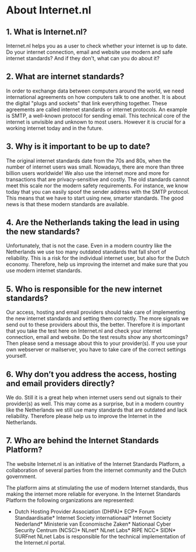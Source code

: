 
# About Internet.nl

## 1. What is Internet.nl?
Internet.nl helps you as a user to check whether your internet is up to date. Do your internet connection, email and website use modern and safe internet standards? And if they don't, what can you do about it?

## 2. What are internet standards?
In order to exchange data between computers around the world, we need international agreements on how computers talk to one another. It is about the digital "plugs and sockets" that link everything together. These agreements are called internet standards or internet protocols. An example is SMTP, a well-known protocol for sending email. This technical core of the internet is unvisible and unknown to most users. However it is crucial for a working internet today and in the future.

## 3. Why is it important to be up to date?
The original internet standards date from the 70s and 80s, when the number of internet users was small. Nowadays, there are more than three billion users worldwide! We also use the internet more and more for transactions that are privacy-sensitive and costly. The old standards cannot meet this scale nor the modern safety requirements. For instance, we know today that you can easily spoof the sender address with the SMTP protocol. This means that we have to start using new, smarter standards. The good news is that these modern standards are available.

## 4. Are the Netherlands taking the lead in using the new standards?
Unfortunately, that is not the case. Even in a modern country like the Netherlands we use too many outdated standards that fall short of reliability. This is a risk for the individual internet user, but also for the Dutch economy. Therefore, help us improving the internet and make sure that you use modern internet standards.

## 5. Who is responsible for the new internet standards?
Our access, hosting and email providers should take care of implementing the new internet standards and setting them correctly. The more signals we send out to these providers about this, the better. Therefore it is important that you take the test here on Internet.nl and check your internet connection, email and website. Do the test results show any shortcomings? Then please send a message about this to your provider(s). If you use your own webserver or mailserver, you have to take care of the correct settings yourself.

## 6. Why don’t you address the access, hosting and email providers directly?
We do. Still it is a great help when internet users send out signals to their provider(s) as well. This may come as a surprise, but in a modern country like the Netherlands we still use many standards that are outdated and lack reliability. Therefore please help us to improve the Internet in the Netherlands.

## 7. Who are behind the Internet Standards Platform?
The website Internet.nl is an initiative of the Internet Standards Platform, a collaboration of several parties from the internet community and the Dutch government. 

The platform aims at stimulating the use of modern Internet standards, thus making the internet more reliable for everyone. In the Internet Standards Platform the following organizations are represented:
* Dutch Hosting Provider Association (DHPA)* ECP* Forum Standaardisatie* Internet Society internationaal* Internet Society Nederland* Ministerie van Economische Zaken* Nationaal Cyber Security Centrum (NCSC)* NLnet* NLnet Labs* RIPE NCC* SIDN* SURFnet
NLnet Labs is responsible for the technical implementation of the Internet.nl portal.

